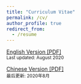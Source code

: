 ```yaml
---
title: "Curriculum Vitae"
permalink: /cv/
author_profile: true
redirect_from:
  - /resume
---
```


[English Version [PDF]](https://pczhang.net/files/cv_english.pdf)<br>
<small>Last updated: August 2020</small>

[Chinese Version [PDF]](https://pczhang.net/files/cv_chinese.pdf)<br>
<small>最后更新: 2020年8月</small>



